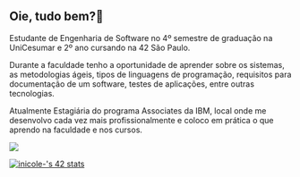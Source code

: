 ## Oie, tudo bem?👋

Estudante de Engenharia de Software no 4º semestre de graduação na UniCesumar e 2º ano cursando na 42 São Paulo.

Durante a faculdade tenho a oportunidade de aprender sobre os sistemas, as metodologias ágeis, tipos de linguagens de programação, requisitos para documentação de um software, testes de aplicações, entre outras tecnologias.

Atualmente Estagiária do programa Associates da IBM, local onde me desenvolvo cada vez mais profissionalmente e coloco em prática o que aprendo na faculdade e nos cursos.

<div> 
  <a href="https://www.linkedin.com/in/bellesbrt/" target="_blank"><img src="https://img.shields.io/badge/-LinkedIn-%230077B5?style=for-the-badge&logo=linkedin&logoColor=white" target="_blank"></a> 
</div>

<a href="https://github.com/JaeSeoKim/badge42"><img src="https://badge42.vercel.app/api/v2/cl3akgzgl003009lah4lmjgcm/stats?cursusId=21&coalitionId=undefined" alt="inicole-'s 42 stats" /></a>
